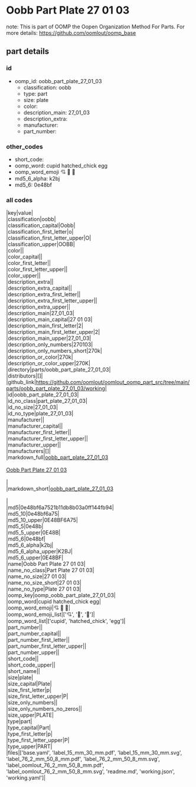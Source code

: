 # Oobb Part Plate 27 01 03  

note: This is part of OOMP the Oopen Organization Method For Parts. For more details: https://github.com/oomlout/oomp_base

##  part details





### id
* oomp_id: oobb_part_plate_27_01_03
  * classification: oobb
  * type: part
  * size: plate
  * color: 
  * description_main: 27_01_03
  * description_extra: 
  * manufacturer: 
  * part_number: 

### other_codes
* short_code: 
* oomp_word: cupid hatched_chick egg
* oomp_word_emoji :cupid: :hatched_chick: :egg:
* md5_6_alpha: k2bj
* md5_6: 0e48bf

### all codes 
|key|value|  
|classification|oobb|  
|classification_capital|Oobb|  
|classification_first_letter|o|  
|classification_first_letter_upper|O|  
|classification_upper|OOBB|  
|color||  
|color_capital||  
|color_first_letter||  
|color_first_letter_upper||  
|color_upper||  
|description_extra||  
|description_extra_capital||  
|description_extra_first_letter||  
|description_extra_first_letter_upper||  
|description_extra_upper||  
|description_main|27_01_03|  
|description_main_capital|27 01 03|  
|description_main_first_letter|2|  
|description_main_first_letter_upper|2|  
|description_main_upper|27_01_03|  
|description_only_numbers|270103|  
|description_only_numbers_short|270k|  
|description_or_color|270k|  
|description_or_color_upper|270K|  
|directory|parts/oobb_part_plate_27_01_03|  
|distributors|[]|  
|github_link|https://github.com/oomlout/oomlout_oomp_part_src/tree/main/parts/oobb_part_plate_27_01_03/working|  
|id|oobb_part_plate_27_01_03|  
|id_no_class|part_plate_27_01_03|  
|id_no_size|27_01_03|  
|id_no_type|plate_27_01_03|  
|manufacturer||  
|manufacturer_capital||  
|manufacturer_first_letter||  
|manufacturer_first_letter_upper||  
|manufacturer_upper||  
|manufacturers|[]|  
|markdown_full|[oobb_part_plate_27_01_03](https://github.com/oomlout/oomlout_oomp_part_src/tree/main/parts/oobb_part_plate_27_01_03/working)<br>[](https://github.com/oomlout/oomlout_oomp_part_src/tree/main/parts/oobb_part_plate_27_01_03/working)<br>[Oobb Part Plate 27 01 03](https://github.com/oomlout/oomlout_oomp_part_src/tree/main/parts/oobb_part_plate_27_01_03/working)<br><br>|  
|markdown_short|[oobb_part_plate_27_01_03](https://github.com/oomlout/oomlout_oomp_part_src/tree/main/parts/oobb_part_plate_27_01_03/working)<br><br>|  
|md5|0e48bf6a7521b11db8b03a0ff144fb94|  
|md5_10|0e48bf6a75|  
|md5_10_upper|0E48BF6A75|  
|md5_5|0e48b|  
|md5_5_upper|0E48B|  
|md5_6|0e48bf|  
|md5_6_alpha|k2bj|  
|md5_6_alpha_upper|K2BJ|  
|md5_6_upper|0E48BF|  
|name|Oobb Part Plate 27 01 03|  
|name_no_class|Part Plate 27 01 03|  
|name_no_size|27 01 03|  
|name_no_size_short|27 01 03|  
|name_no_type|Plate 27 01 03|  
|oomp_key|oomp_oobb_part_plate_27_01_03|  
|oomp_word|cupid hatched_chick egg|  
|oomp_word_emoji|:cupid: :hatched_chick: :egg:|  
|oomp_word_emoji_list|[':cupid:', ':hatched_chick:', ':egg:']|  
|oomp_word_list|['cupid', 'hatched_chick', 'egg']|  
|part_number||  
|part_number_capital||  
|part_number_first_letter||  
|part_number_first_letter_upper||  
|part_number_upper||  
|short_code||  
|short_code_upper||  
|short_name||  
|size|plate|  
|size_capital|Plate|  
|size_first_letter|p|  
|size_first_letter_upper|P|  
|size_only_numbers||  
|size_only_numbers_no_zeros||  
|size_upper|PLATE|  
|type|part|  
|type_capital|Part|  
|type_first_letter|p|  
|type_first_letter_upper|P|  
|type_upper|PART|  
|files|['base.yaml', 'label_15_mm_30_mm.pdf', 'label_15_mm_30_mm.svg', 'label_76_2_mm_50_8_mm.pdf', 'label_76_2_mm_50_8_mm.svg', 'label_oomlout_76_2_mm_50_8_mm.pdf', 'label_oomlout_76_2_mm_50_8_mm.svg', 'readme.md', 'working.json', 'working.yaml']|  
